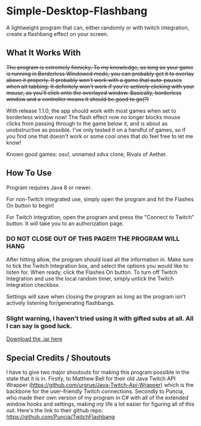 # Simple-Desktop-Flashbang
A lightweight program that can, either randomly or with twitch integration, create a flashbang effect on your screen.

## What It Works With
~~The program is extremely finnicky. To my knowledge, as long as your game is running in Borderless Windowed mode, you can probably get it to overlay above it properly. It probably won't work with a game that auto-pauses when alt tabbing. It definitely won't work if you're actively clicking with your mouse, as you'll click onto the overlayed window. Basically, borderless window and a controller means it should be good to go(?)~~

With release 1.1.0, the app should work with most games when set to borderless window now! The flash effect now no longer blocks mouse clicks from passing through to the game below it, and is about as unobstructive as possible. I've only tested it on a handful of games, so if you find one that doesn't work or some cool ones that do feel free to let me know!

Known good games: osu!, unnamed sdvx clone, Rivals of Aether.

## How To Use
Program requires Java 8 or newer.

For non-Twitch integrated use, simply open the program and hit the Flashes On button to begin!

For Twitch integration, open the program and press the "Connect to Twitch" button. It will take you to an authorization page.

### DO NOT CLOSE OUT OF THIS PAGE!!! THE PROGRAM WILL HANG

After hitting allow, the program should load all the information in. Make sure to tick the Twitch Integration box, and select the options you would like to listen for. When ready, click the Flashes On button. To turn off Twitch Integration and use the local random timer, simply untick the Twitch Integration checkbox.

Settings will save when closing the program as long as the program isn't actively listening for/generating flashbangs.

### Slight warning, I haven't tried using it with gifted subs at all. All I can say is good luck.

[Download the .jar here]([https://github.com/narekb8/Simple-Desktop-Flashbang/releases/tag/v1.0.0](https://github.com/narekb8/Simple-Desktop-Flashbang/releases/download/v1.1.0/Simple-Desktop-Flashbang.jar))

## Special Credits / Shoutouts

I have to give two major shoutouts for making this program possible in the state that it is in. Firstly, to Matthew Bell for their old Java Twitch API Wrapper (https://github.com/urgrue/Java-Twitch-Api-Wrapper) which is the backbone for the user-friendly Twitch connections. Secondly to Puncia, who made their own version of my program in C# with all of the extended window hooks and settings, making my life a lot easier for figuring all of this out. Here's the link to their github repo: https://github.com/Puncia/TwitchFlashbang
